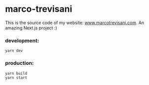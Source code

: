 # marco-trevisani

This is the source code of my website: www.marcotrevisani.com. An amazing Next.js project :)


### development:

```
yarn dev
```

### production:

```
yarn build
yarn start
```
